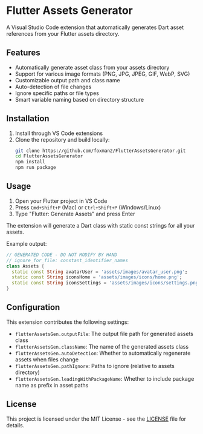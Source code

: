 # Flutter Assets Generator

A Visual Studio Code extension that automatically generates Dart asset references from your Flutter assets directory.

## Features

- Automatically generate asset class from your assets directory
- Support for various image formats (PNG, JPG, JPEG, GIF, WebP, SVG)
- Customizable output path and class name
- Auto-detection of file changes
- Ignore specific paths or file types
- Smart variable naming based on directory structure

## Installation

1. Install through VS Code extensions
2. Clone the repository and build locally:
   ```bash
   git clone https://github.com/foxman2/FlutterAssetsGenerator.git
   cd FlutterAssetsGenerator
   npm install
   npm run package
   ```

## Usage

1. Open your Flutter project in VS Code
2. Press `Cmd+Shift+P` (Mac) or `Ctrl+Shift+P` (Windows/Linux)
3. Type "Flutter: Generate Assets" and press Enter

The extension will generate a Dart class with static const strings for all your assets.

Example output:
```dart
// GENERATED CODE - DO NOT MODIFY BY HAND
// ignore_for_file: constant_identifier_names
class Assets {
  static const String avatarUser = 'assets/images/avatar_user.png';
  static const String iconsHome = 'assets/images/icons/home.png';
  static const String iconsSettings = 'assets/images/icons/settings.png';
}
```

## Configuration

This extension contributes the following settings:

* `flutterAssetsGen.outputFile`: The output file path for generated assets class
* `flutterAssetsGen.className`: The name of the generated assets class
* `flutterAssetsGen.autoDetection`: Whether to automatically regenerate assets when files change
* `flutterAssetsGen.pathIgnore`: Paths to ignore (relative to assets directory)
* `flutterAssetsGen.leadingWithPackageName`: Whether to include package name as prefix in asset paths

## License

This project is licensed under the MIT License - see the [LICENSE](LICENSE) file for details.
